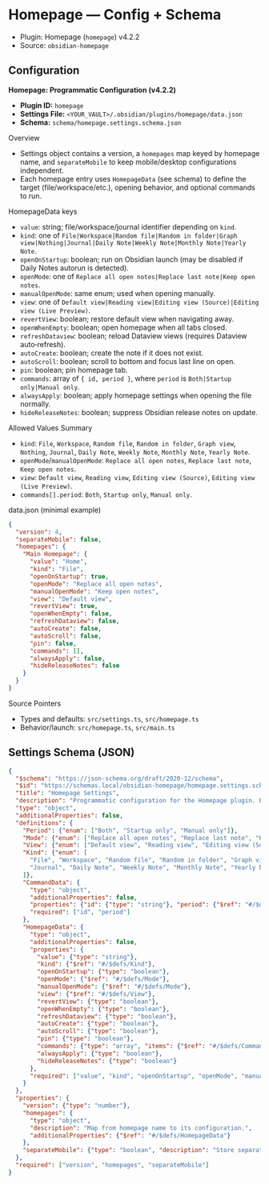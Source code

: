 # Homepage — Config + Schema

- Plugin: Homepage (`homepage`) v4.2.2
- Source: `obsidian-homepage`

## Configuration

**Homepage: Programmatic Configuration (v4.2.2)**

- **Plugin ID:** `homepage`
- **Settings File:** `<YOUR_VAULT>/.obsidian/plugins/homepage/data.json`
- **Schema:** `schema/homepage.settings.schema.json`

Overview
- Settings object contains a version, a `homepages` map keyed by homepage name, and `separateMobile` to keep mobile/desktop configurations independent.
- Each homepage entry uses `HomepageData` (see schema) to define the target (file/workspace/etc.), opening behavior, and optional commands to run.

HomepageData keys
- `value`: string; file/workspace/journal identifier depending on `kind`.
- `kind`: one of `File|Workspace|Random file|Random in folder|Graph view|Nothing|Journal|Daily Note|Weekly Note|Monthly Note|Yearly Note`.
- `openOnStartup`: boolean; run on Obsidian launch (may be disabled if Daily Notes autorun is detected).
- `openMode`: one of `Replace all open notes|Replace last note|Keep open notes`.
- `manualOpenMode`: same enum; used when opening manually.
- `view`: one of `Default view|Reading view|Editing view (Source)|Editing view (Live Preview)`.
- `revertView`: boolean; restore default view when navigating away.
- `openWhenEmpty`: boolean; open homepage when all tabs closed.
- `refreshDataview`: boolean; reload Dataview views (requires Dataview auto‑refresh).
- `autoCreate`: boolean; create the note if it does not exist.
- `autoScroll`: boolean; scroll to bottom and focus last line on open.
- `pin`: boolean; pin homepage tab.
- `commands`: array of `{ id, period }`, where `period` is `Both|Startup only|Manual only`.
- `alwaysApply`: boolean; apply homepage settings when opening the file normally.
- `hideReleaseNotes`: boolean; suppress Obsidian release notes on update.

Allowed Values Summary
- `kind`: `File`, `Workspace`, `Random file`, `Random in folder`, `Graph view`, `Nothing`, `Journal`, `Daily Note`, `Weekly Note`, `Monthly Note`, `Yearly Note`.
- `openMode`/`manualOpenMode`: `Replace all open notes`, `Replace last note`, `Keep open notes`.
- `view`: `Default view`, `Reading view`, `Editing view (Source)`, `Editing view (Live Preview)`.
- `commands[].period`: `Both`, `Startup only`, `Manual only`.

data.json (minimal example)
```json
{
  "version": 4,
  "separateMobile": false,
  "homepages": {
    "Main Homepage": {
      "value": "Home",
      "kind": "File",
      "openOnStartup": true,
      "openMode": "Replace all open notes",
      "manualOpenMode": "Keep open notes",
      "view": "Default view",
      "revertView": true,
      "openWhenEmpty": false,
      "refreshDataview": false,
      "autoCreate": false,
      "autoScroll": false,
      "pin": false,
      "commands": [],
      "alwaysApply": false,
      "hideReleaseNotes": false
    }
  }
}
```

Source Pointers
- Types and defaults: `src/settings.ts`, `src/homepage.ts`
- Behavior/launch: `src/homepage.ts`, `src/main.ts`

## Settings Schema (JSON)

```json
{
  "$schema": "https://json-schema.org/draft/2020-12/schema",
  "$id": "https://schemas.local/obsidian-homepage/homepage.settings.schema.json",
  "title": "Homepage Settings",
  "description": "Programmatic configuration for the Homepage plugin. Based on src/settings.ts and src/homepage.ts.",
  "type": "object",
  "additionalProperties": false,
  "definitions": {
    "Period": {"enum": ["Both", "Startup only", "Manual only"]},
    "Mode": {"enum": ["Replace all open notes", "Replace last note", "Keep open notes"]},
    "View": {"enum": ["Default view", "Reading view", "Editing view (Source)", "Editing view (Live Preview)"]},
    "Kind": {"enum": [
      "File", "Workspace", "Random file", "Random in folder", "Graph view", "Nothing",
      "Journal", "Daily Note", "Weekly Note", "Monthly Note", "Yearly Note"
    ]},
    "CommandData": {
      "type": "object",
      "additionalProperties": false,
      "properties": {"id": {"type": "string"}, "period": {"$ref": "#/$defs/Period"}},
      "required": ["id", "period"]
    },
    "HomepageData": {
      "type": "object",
      "additionalProperties": false,
      "properties": {
        "value": {"type": "string"},
        "kind": {"$ref": "#/$defs/Kind"},
        "openOnStartup": {"type": "boolean"},
        "openMode": {"$ref": "#/$defs/Mode"},
        "manualOpenMode": {"$ref": "#/$defs/Mode"},
        "view": {"$ref": "#/$defs/View"},
        "revertView": {"type": "boolean"},
        "openWhenEmpty": {"type": "boolean"},
        "refreshDataview": {"type": "boolean"},
        "autoCreate": {"type": "boolean"},
        "autoScroll": {"type": "boolean"},
        "pin": {"type": "boolean"},
        "commands": {"type": "array", "items": {"$ref": "#/$defs/CommandData"}},
        "alwaysApply": {"type": "boolean"},
        "hideReleaseNotes": {"type": "boolean"}
      },
      "required": ["value", "kind", "openOnStartup", "openMode", "manualOpenMode", "view", "revertView", "openWhenEmpty", "autoCreate", "pin", "commands", "alwaysApply", "hideReleaseNotes"]
    }
  },
  "properties": {
    "version": {"type": "number"},
    "homepages": {
      "type": "object",
      "description": "Map from homepage name to its configuration.",
      "additionalProperties": {"$ref": "#/$defs/HomepageData"}
    },
    "separateMobile": {"type": "boolean", "description": "Store separate homepage config for mobile devices."}
  },
  "required": ["version", "homepages", "separateMobile"]
}
```
